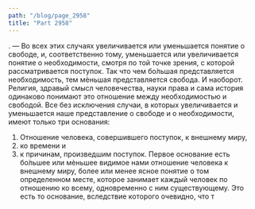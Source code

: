 ```yaml
---
path: "/blog/page_2958"
title: "Part 2958"
---
```


. — Во всех этих случаях увеличивается или уменьшается понятие о свободе, и, соответственно тому, уменьшается или увеличивается понятие о необходимости, смотря по той точке зрения, с которой рассматривается поступок. Так что чем бо̀льшая представляется необходимость, тем мѐньшая представляется свобода. И наоборот.
Религия, здравый смысл человечества, науки права и сама история одинаково понимают это отношение между необходимостью и свободой.
Все без исключения случаи, в которых увеличивается и уменьшается наше представление о свободе и о необходимости, имеют только три основания:
1) Отношение человека, совершившего поступок, к внешнему миру,
2) ко времени и
3) к причинам, произведшим поступок.
Первое основание есть бо̀льшее или мѐньшее видимое нами отношение человека к внешнему миру, более или менее ясное понятие о том определенном месте, которое занимает каждый человек по отношению ко всему, одновременно с ним существующему. Это есть то основание, вследствие которого очевидно, что т
